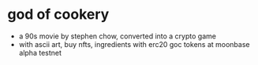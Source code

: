 # god of cookery

- a 90s movie by stephen chow, converted into a crypto game
- with ascii art, buy nfts, ingredients with erc20 goc tokens at moonbase alpha testnet 